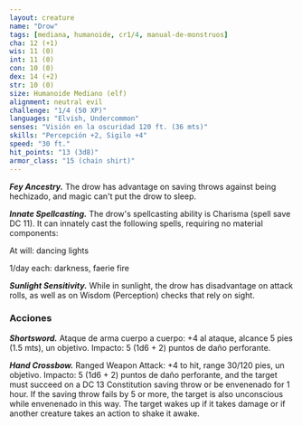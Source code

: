 ```yaml
---
layout: creature
name: "Drow"
tags: [mediana, humanoide, cr1/4, manual-de-monstruos]
cha: 12 (+1)
wis: 11 (0)
int: 11 (0)
con: 10 (0)
dex: 14 (+2)
str: 10 (0)
size: Humanoide Mediano (elf)
alignment: neutral evil
challenge: "1/4 (50 XP)"
languages: "Elvish, Undercommon"
senses: "Visión en la oscuridad 120 ft. (36 mts)"
skills: "Percepción +2, Sigilo +4"
speed: "30 ft."
hit_points: "13 (3d8)"
armor_class: "15 (chain shirt)"
---
```


***Fey Ancestry.*** The drow has advantage on saving throws against being hechizado, and magic can't put the drow to sleep.

***Innate Spellcasting.*** The drow's spellcasting ability is Charisma (spell save DC 11). It can innately cast the following spells, requiring no material components:

At will: dancing lights

1/day each: darkness, faerie fire

***Sunlight Sensitivity.*** While in sunlight, the drow has disadvantage on attack rolls, as well as on Wisdom (Perception) checks that rely on sight.

### Acciones

***Shortsword.*** Ataque de arma cuerpo a cuerpo: +4 al ataque, alcance 5 pies (1.5 mts), un objetivo. Impacto: 5 (1d6 + 2) puntos de daño perforante.

***Hand Crossbow.*** Ranged Weapon Attack: +4 to hit, range 30/120 pies, un objetivo. Impacto: 5 (1d6 + 2) puntos de daño perforante, and the target must succeed on a DC 13 Constitution saving throw or be envenenado for 1 hour. If the saving throw fails by 5 or more, the target is also unconscious while envenenado in this way. The target wakes up if it takes damage or if another creature takes an action to shake it awake.